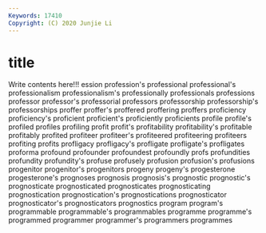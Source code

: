 ```yaml
---
Keywords: 17410
Copyright: (C) 2020 Junjie Li
---
```


# title

Write contents here!!!
ession 
profession's 
professional 
professional's
professionalism 
professionalism's 
professionally 
professionals 
professions 
professor 
professor's 
professorial 
professors 
professorship
professorship's 
professorships 
proffer 
proffer's 
proffered 
proffering 
proffers 
proficiency 
proficiency's 
proficient
proficient's 
proficiently 
proficients 
profile 
profile's 
profiled 
profiles 
profiling 
profit 
profit's
profitability 
profitability's 
profitable 
profitably 
profited 
profiteer 
profiteer's 
profiteered 
profiteering 
profiteers
profiting 
profits 
profligacy 
profligacy's 
profligate 
profligate's 
profligates 
proforma 
profound 
profounder
profoundest 
profoundly 
profs 
profundities 
profundity 
profundity's 
profuse 
profusely 
profusion 
profusion's
profusions 
progenitor 
progenitor's 
progenitors 
progeny 
progeny's 
progesterone 
progesterone's 
prognoses 
prognosis
prognosis's 
prognostic 
prognostic's 
prognosticate 
prognosticated 
prognosticates 
prognosticating 
prognostication 
prognostication's 
prognostications
prognosticator 
prognosticator's 
prognosticators 
prognostics 
program 
program's 
programmable 
programmable's 
programmables 
programme
programme's 
programmed 
programmer 
programmer's 
programmers 
programmes 
